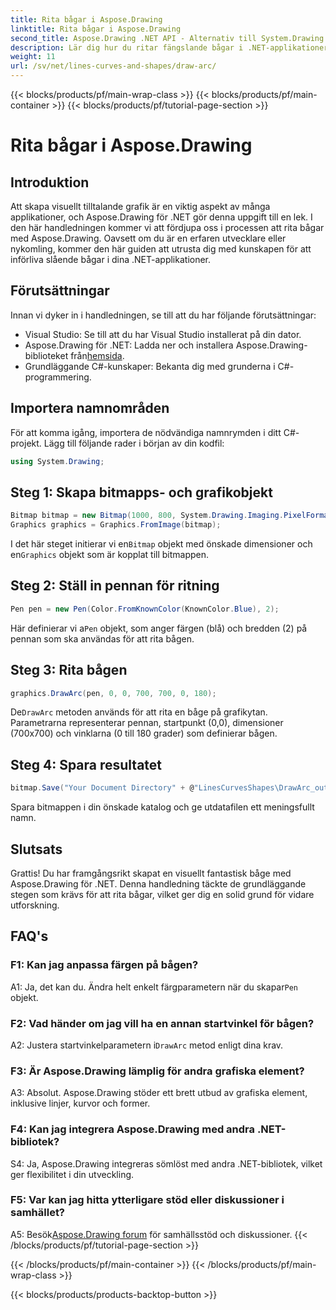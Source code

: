 ```yaml
---
title: Rita bågar i Aspose.Drawing
linktitle: Rita bågar i Aspose.Drawing
second_title: Aspose.Drawing .NET API - Alternativ till System.Drawing.Common
description: Lär dig hur du ritar fängslande bågar i .NET-applikationer med Aspose.Drawing. Följ vår steg-för-steg-guide för fantastiska visuella resultat.
weight: 11
url: /sv/net/lines-curves-and-shapes/draw-arc/
---
```


{{< blocks/products/pf/main-wrap-class >}}
{{< blocks/products/pf/main-container >}}
{{< blocks/products/pf/tutorial-page-section >}}

# Rita bågar i Aspose.Drawing

## Introduktion

Att skapa visuellt tilltalande grafik är en viktig aspekt av många applikationer, och Aspose.Drawing för .NET gör denna uppgift till en lek. I den här handledningen kommer vi att fördjupa oss i processen att rita bågar med Aspose.Drawing. Oavsett om du är en erfaren utvecklare eller nykomling, kommer den här guiden att utrusta dig med kunskapen för att införliva slående bågar i dina .NET-applikationer.

## Förutsättningar

Innan vi dyker in i handledningen, se till att du har följande förutsättningar:

- Visual Studio: Se till att du har Visual Studio installerat på din dator.
-  Aspose.Drawing för .NET: Ladda ner och installera Aspose.Drawing-biblioteket från[hemsida](https://releases.aspose.com/drawing/net/).
- Grundläggande C#-kunskaper: Bekanta dig med grunderna i C#-programmering.

## Importera namnområden

För att komma igång, importera de nödvändiga namnrymden i ditt C#-projekt. Lägg till följande rader i början av din kodfil:

```csharp
using System.Drawing;
```

## Steg 1: Skapa bitmapps- och grafikobjekt

```csharp
Bitmap bitmap = new Bitmap(1000, 800, System.Drawing.Imaging.PixelFormat.Format32bppPArgb);
Graphics graphics = Graphics.FromImage(bitmap);
```

 I det här steget initierar vi en`Bitmap` objekt med önskade dimensioner och en`Graphics` objekt som är kopplat till bitmappen.

## Steg 2: Ställ in pennan för ritning

```csharp
Pen pen = new Pen(Color.FromKnownColor(KnownColor.Blue), 2);
```

 Här definierar vi a`Pen` objekt, som anger färgen (blå) och bredden (2) på pennan som ska användas för att rita bågen.

## Steg 3: Rita bågen

```csharp
graphics.DrawArc(pen, 0, 0, 700, 700, 0, 180);
```

 De`DrawArc` metoden används för att rita en båge på grafikytan. Parametrarna representerar pennan, startpunkt (0,0), dimensioner (700x700) och vinklarna (0 till 180 grader) som definierar bågen.

## Steg 4: Spara resultatet

```csharp
bitmap.Save("Your Document Directory" + @"LinesCurvesShapes\DrawArc_out.png");
```

Spara bitmappen i din önskade katalog och ge utdatafilen ett meningsfullt namn.

## Slutsats

Grattis! Du har framgångsrikt skapat en visuellt fantastisk båge med Aspose.Drawing för .NET. Denna handledning täckte de grundläggande stegen som krävs för att rita bågar, vilket ger dig en solid grund för vidare utforskning.

## FAQ's

### F1: Kan jag anpassa färgen på bågen?

 A1: Ja, det kan du. Ändra helt enkelt färgparametern när du skapar`Pen` objekt.

### F2: Vad händer om jag vill ha en annan startvinkel för bågen?

 A2: Justera startvinkelparametern i`DrawArc` metod enligt dina krav.

### F3: Är Aspose.Drawing lämplig för andra grafiska element?

A3: Absolut. Aspose.Drawing stöder ett brett utbud av grafiska element, inklusive linjer, kurvor och former.

### F4: Kan jag integrera Aspose.Drawing med andra .NET-bibliotek?

S4: Ja, Aspose.Drawing integreras sömlöst med andra .NET-bibliotek, vilket ger flexibilitet i din utveckling.

### F5: Var kan jag hitta ytterligare stöd eller diskussioner i samhället?

 A5: Besök[Aspose.Drawing forum](https://forum.aspose.com/c/diagram/17) för samhällsstöd och diskussioner.
{{< /blocks/products/pf/tutorial-page-section >}}

{{< /blocks/products/pf/main-container >}}
{{< /blocks/products/pf/main-wrap-class >}}

{{< blocks/products/products-backtop-button >}}
